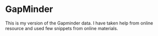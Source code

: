 # GapMinder

This is my version of the Gapminder data. I have taken help from online resource and used few snippets from online materials.
